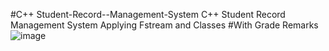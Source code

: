 #C++ Student-Record--Management-System
C++ Student Record Management System Applying Fstream and Classes
#With Grade Remarks
![image](https://user-images.githubusercontent.com/121743449/213120919-2f29463b-a099-46d3-b339-559cd8f4d3bc.png)
